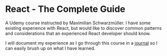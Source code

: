 # React - The Complete Guide

A Udemy course instructed by Maximilian Schwarzmüller. I have some existing experience with React, but would like to discover common patterns and considerations that an experienced React developer should know.

I will document my experience as I go through this course in a [journal](./journal.md) so I can easily brush up on what I have learned.
